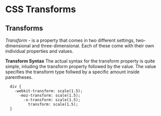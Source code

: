 # CSS Transforms

## Transforms

  *Transform* - is a property that comes in two different settings, two-dimensional and three-dimensional. Each of these come with their own individual properties and values.

  **Transform Syntax**
    The actual syntax for the transform property is quite simple, inluding the transform property followed by the value. The value specifies the transform type follwed by a specific amount inside parentheses. 

      div {
        -webkit-transform: scale(1.5);
          -moz-transform: scale(1.5);
            -o-transform: scale(1.5);
              transform: scale(1.5);
      }

      

